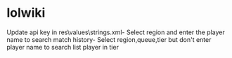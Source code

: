 # lolwiki
Update api key in res\values\strings.xml- Select region and enter the player name to search match history- Select region,queue,tier but don't enter player name to search list player in tier
